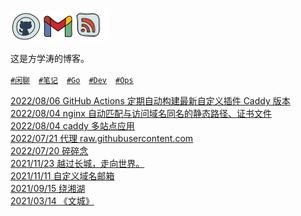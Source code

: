 [![github](assets/ico/github.png)](https://github.com/fxtaoo) [![gmial](assets/ico/gmail.png)](mailto:i@fangxuetao.com) [![rss](assets/ico/rss.png)](https://fangxuetao.com/feed)

这是方学涛的博客。

[`#闲聊`](https://fangxuetao.com/chat)　[`#笔记`](https://fangxuetao.com/note)　[`#Go`](https://fangxuetao.com/go)　[`#Dev`](https://fangxuetao.com/dev)　[`#Ops`](https://fangxuetao.com/ops) 
 
[2022/08/06 GitHub Actions 定期自动构建最新自定义插件 Caddy 版本](https://fangxuetao.com/github-actions-ding-qi-zi-dong-gou-jian)  
[2022/08/04 nginx 自动匹配与访问域名同名的静态路径、证书文件](https://fangxuetao.com/nginx-zi-dong-pi-pei-yu-fang-wen-yu-ming-tong-ming-de-jing-tai-lu-jing-zheng-shu-wen-jian)  
[2022/08/04 caddy 多站点应用](https://fangxuetao.com/caddy-duo-zhan-dian-ying-yong)  
[2022/07/21 代理 raw.githubusercontent.com](https://fangxuetao.com/dai-li-rawgithubusercontentcom)  
[2022/07/20 碎碎念](https://fangxuetao.com/sui-sui-nian)  
[2021/11/23 越过长城，走向世界。](https://fangxuetao.com/yue-guo-chang-cheng-zou-xiang-shi-jie)  
[2021/11/11 自定义域名邮箱](https://fangxuetao.com/zi-ding-yi-yu-ming-you-xiang)  
[2021/09/15 绕湘湖](https://fangxuetao.com/rao-xiang-hu)  
[2021/03/14 《文城》](https://fangxuetao.com/wen-cheng)
